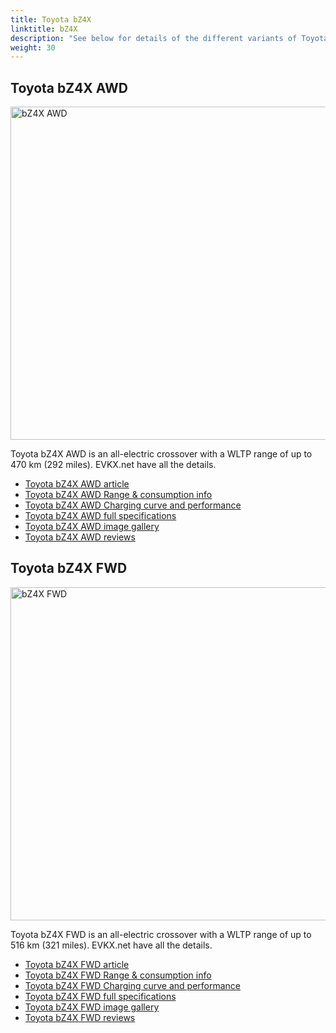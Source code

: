 ```yaml
---
title: Toyota bZ4X
linktitle: bZ4X
description: "See below for details of the different variants of Toyota bZ4X"
weight: 30
---
```

## Toyota bZ4X AWD

<a href="/models/toyota/bz4x/bz4x_awd/"><img src="https://media.evkx.net/multimedia/models/toyota/bz4x/bz4x_awd/main_1_st.jpg" width="800" height="533" alt="bZ4X AWD" ></a>

Toyota bZ4X AWD is an all-electric crossover with a WLTP range of up to 470 km (292 miles). EVKX.net have all the details. 

- [Toyota bZ4X AWD article](/models/toyota/bz4x/bz4x_awd/)
- [Toyota bZ4X AWD Range & consumption info](/models/toyota/bz4x/bz4x_awd//rangeandconsumption)
- [Toyota bZ4X AWD Charging curve and performance](/models/toyota/bz4x/bz4x_awd//chargingcurve)
- [Toyota bZ4X AWD full specifications](/models/toyota/bz4x/bz4x_awd//specifications)
- [Toyota bZ4X AWD image gallery](/models/toyota/bz4x/bz4x_awd//gallery)
- [Toyota bZ4X AWD reviews](/models/toyota/bz4x/bz4x_awd//reviews)

## Toyota bZ4X FWD

<a href="/models/toyota/bz4x/bz4x_fwd/"><img src="https://media.evkx.net/multimedia/models/toyota/bz4x/bz4x_fwd/main_1_st.jpg" width="800" height="533" alt="bZ4X FWD" ></a>

Toyota bZ4X FWD is an all-electric crossover with a WLTP range of up to 516 km (321 miles). EVKX.net have all the details. 

- [Toyota bZ4X FWD article](/models/toyota/bz4x/bz4x_fwd/)
- [Toyota bZ4X FWD Range & consumption info](/models/toyota/bz4x/bz4x_fwd//rangeandconsumption)
- [Toyota bZ4X FWD Charging curve and performance](/models/toyota/bz4x/bz4x_fwd//chargingcurve)
- [Toyota bZ4X FWD full specifications](/models/toyota/bz4x/bz4x_fwd//specifications)
- [Toyota bZ4X FWD image gallery](/models/toyota/bz4x/bz4x_fwd//gallery)
- [Toyota bZ4X FWD reviews](/models/toyota/bz4x/bz4x_fwd//reviews)

